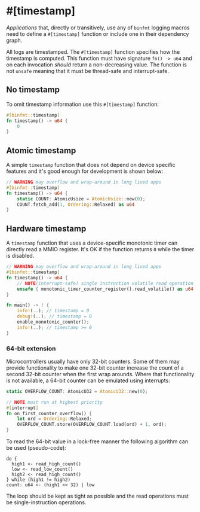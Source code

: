 # #[timestamp]

*Applications* that, directly or transitively, use any of `binfmt` logging macros need to define a `#[timestamp]` function or include one in their dependency graph.

All logs are timestamped.
The `#[timestamp]` function specifies how the timestamp is computed.
This function must have signature `fn() -> u64` and on each invocation *should* return a non-decreasing value.
The function is not `unsafe` meaning that it must be thread-safe and interrupt-safe.

## No timestamp

To omit timestamp information use this `#[timestamp]` function:

``` rust
#[binfmt::timestamp]
fn timestamp() -> u64 {
    0
}
```

## Atomic timestamp

A simple `timestamp` function that does not depend on device specific features and it's good enough for development is shown below:

``` rust
// WARNING may overflow and wrap-around in long lived apps
#[binfmt::timestamp]
fn timestamp() -> u64 {
    static COUNT: AtomicUsize = AtomicUsize::new(0);
    COUNT.fetch_add(1, Ordering::Relaxed) as u64
}
```

## Hardware timestamp

A `timestamp` function that uses a device-specific monotonic timer can directly read a MMIO register.
It's OK if the function returns `0` while the timer is disabled.

``` rust
// WARNING may overflow and wrap-around in long lived apps
#[binfmt::timestamp]
fn timestamp() -> u64 {
    // NOTE(interrupt-safe) single instruction volatile read operation
    unsafe { monotonic_timer_counter_register().read_volatile() as u64 }
}

fn main() -> ! {
    info!(..); // timestamp = 0
    debug!(..); // timestamp = 0
    enable_monotonic_counter();
    info!(..); // timestamp >= 0
}
```

### 64-bit extension

Microcontrollers usually have only 32-bit counters.
Some of them may provide functionality to make one 32-bit counter increase the count of a second 32-bit counter when the first wrap arounds.
Where that functionality is not available, a 64-bit counter can be emulated using interrupts:

``` rust
static OVERFLOW_COUNT: AtomicU32 = AtomicU32::new(0);

// NOTE must run at highest priority
#[interrupt]
fn on_first_counter_overflow() {
    let ord = Ordering::Relaxed;
    OVERFLOW_COUNT.store(OVERFLOW_COUNT.load(ord) + 1, ord);
}
```

To read the 64-bit value in a lock-free manner the following algorithm can be used (pseudo-code):

``` text
do {
  high1 <- read_high_count()
  low <- read_low_count()
  high2 <- read_high_count()
} while (high1 != high2)
count: u64 <- (high1 << 32) | low
```

The loop should be kept as tight as possible and the read operations must be single-instruction operations.
